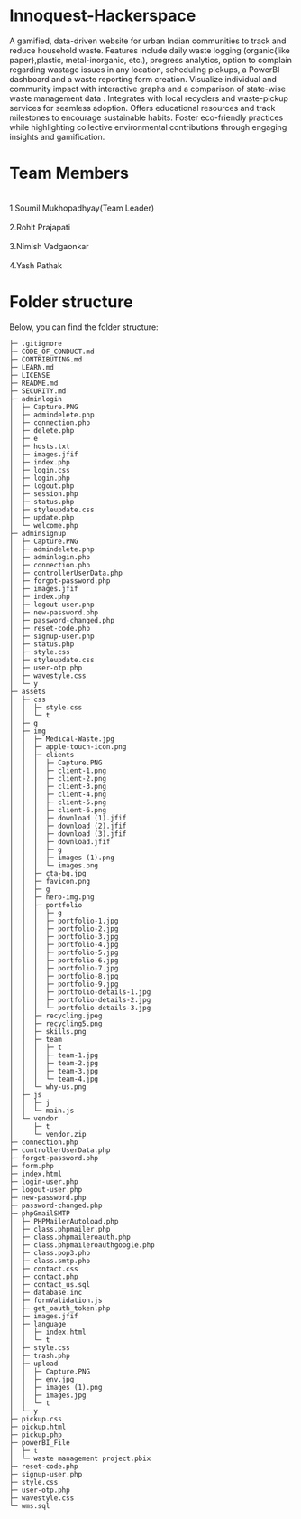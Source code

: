 # Innoquest-Hackerspace
A gamified, data-driven website for urban Indian communities to track and reduce household waste. Features include daily waste logging (organic{like paper},plastic, metal-inorganic, etc.), progress analytics, option to complain regarding wastage issues in any location, scheduling pickups, a PowerBI dashboard and a waste reporting form creation. Visualize individual and community impact with interactive graphs and a comparison of state-wise waste management data . Integrates with local recyclers and waste-pickup services for seamless adoption. Offers educational resources and track milestones to encourage sustainable habits. Foster eco-friendly practices while highlighting collective environmental contributions through engaging insights and gamification.
# Team Members
<p>
   <br>1.Soumil Mukhopadhyay(Team Leader)</br>
   <br>2.Rohit Prajapati</br>
   <br>3.Nimish Vadgaonkar</br>
   <br>4.Yash Pathak</br>
</p>

# Folder structure
Below, you can find the folder structure:
``` 
├─ .gitignore
├─ CODE_OF_CONDUCT.md
├─ CONTRIBUTING.md
├─ LEARN.md
├─ LICENSE
├─ README.md
├─ SECURITY.md
├─ adminlogin
│  ├─ Capture.PNG
│  ├─ admindelete.php
│  ├─ connection.php
│  ├─ delete.php
│  ├─ e
│  ├─ hosts.txt
│  ├─ images.jfif
│  ├─ index.php
│  ├─ login.css
│  ├─ login.php
│  ├─ logout.php
│  ├─ session.php
│  ├─ status.php
│  ├─ styleupdate.css
│  ├─ update.php
│  └─ welcome.php
├─ adminsignup
│  ├─ Capture.PNG
│  ├─ admindelete.php
│  ├─ adminlogin.php
│  ├─ connection.php
│  ├─ controllerUserData.php
│  ├─ forgot-password.php
│  ├─ images.jfif
│  ├─ index.php
│  ├─ logout-user.php
│  ├─ new-password.php
│  ├─ password-changed.php
│  ├─ reset-code.php
│  ├─ signup-user.php
│  ├─ status.php
│  ├─ style.css
│  ├─ styleupdate.css
│  ├─ user-otp.php
│  ├─ wavestyle.css
│  └─ y
├─ assets
│  ├─ css
│  │  ├─ style.css
│  │  └─ t
│  ├─ g
│  ├─ img
│  │  ├─ Medical-Waste.jpg
│  │  ├─ apple-touch-icon.png
│  │  ├─ clients
│  │  │  ├─ Capture.PNG
│  │  │  ├─ client-1.png
│  │  │  ├─ client-2.png
│  │  │  ├─ client-3.png
│  │  │  ├─ client-4.png
│  │  │  ├─ client-5.png
│  │  │  ├─ client-6.png
│  │  │  ├─ download (1).jfif
│  │  │  ├─ download (2).jfif
│  │  │  ├─ download (3).jfif
│  │  │  ├─ download.jfif
│  │  │  ├─ g
│  │  │  ├─ images (1).png
│  │  │  └─ images.png
│  │  ├─ cta-bg.jpg
│  │  ├─ favicon.png
│  │  ├─ g
│  │  ├─ hero-img.png
│  │  ├─ portfolio
│  │  │  ├─ g
│  │  │  ├─ portfolio-1.jpg
│  │  │  ├─ portfolio-2.jpg
│  │  │  ├─ portfolio-3.jpg
│  │  │  ├─ portfolio-4.jpg
│  │  │  ├─ portfolio-5.jpg
│  │  │  ├─ portfolio-6.jpg
│  │  │  ├─ portfolio-7.jpg
│  │  │  ├─ portfolio-8.jpg
│  │  │  ├─ portfolio-9.jpg
│  │  │  ├─ portfolio-details-1.jpg
│  │  │  ├─ portfolio-details-2.jpg
│  │  │  └─ portfolio-details-3.jpg
│  │  ├─ recycling.jpeg
│  │  ├─ recycling5.png
│  │  ├─ skills.png
│  │  ├─ team
│  │  │  ├─ t
│  │  │  ├─ team-1.jpg
│  │  │  ├─ team-2.jpg
│  │  │  ├─ team-3.jpg
│  │  │  └─ team-4.jpg
│  │  └─ why-us.png
│  ├─ js
│  │  ├─ j
│  │  └─ main.js
│  └─ vendor
│     ├─ t
│     └─ vendor.zip
├─ connection.php
├─ controllerUserData.php
├─ forgot-password.php
├─ form.php
├─ index.html
├─ login-user.php
├─ logout-user.php
├─ new-password.php
├─ password-changed.php
├─ phpGmailSMTP
│  ├─ PHPMailerAutoload.php
│  ├─ class.phpmailer.php
│  ├─ class.phpmaileroauth.php
│  ├─ class.phpmaileroauthgoogle.php
│  ├─ class.pop3.php
│  ├─ class.smtp.php
│  ├─ contact.css
│  ├─ contact.php
│  ├─ contact_us.sql
│  ├─ database.inc
│  ├─ formValidation.js
│  ├─ get_oauth_token.php
│  ├─ images.jfif
│  ├─ language
│  │  ├─ index.html
│  │  └─ t
│  ├─ style.css
│  ├─ trash.php
│  ├─ upload
│  │  ├─ Capture.PNG
│  │  ├─ env.jpg
│  │  ├─ images (1).png
│  │  ├─ images.jpg
│  │  └─ t
│  └─ y
├─ pickup.css
├─ pickup.html
├─ pickup.php
├─ powerBI_File
│  ├─ t
│  └─ waste management project.pbix
├─ reset-code.php
├─ signup-user.php
├─ style.css
├─ user-otp.php
├─ wavestyle.css
└─ wms.sql
```
